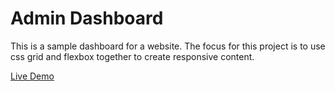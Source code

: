 # Admin Dashboard

This is a sample dashboard for a website. The focus for this project is to use css grid and flexbox together to create responsive content.

[Live Demo](https://marcaroni3d.github.io/etch-a-sketch/)

